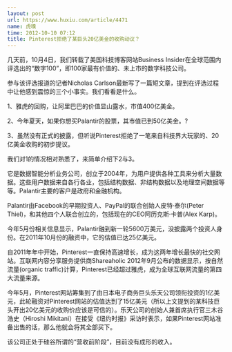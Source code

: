 ```yaml
---
layout: post
url: https://www.huxiu.com/article/4471
name: 虎嗅
time: 2012-10-10 07:12
title: Pinterest拒绝了某巨头20亿美金的收购动议？
---
```

几天前，10月4日，我们转载了美国科技博客网站Business Insider在全球范围内评选出的“数字100”，即100家最有价值的、未上市的数字科技公司。

参与该评选报道的记者Nicholas Carlson最新写了一篇短文章，提到在评选过程中让他感到震惊的三个小事实。我们看看是什么。

1、雅虎的回购，让阿里巴巴的价值显山露水，市值400亿美金。

2、今年夏天，如果你想买Palantir的股票，其市值已到50亿美金。?

3、虽然没有正式的披露，但听说Pinterest拒绝了一笔来自科技界大玩家的、20亿美金收购的初步提议。

我们对1的情况相对熟悉了，来简单介绍下2与3。

它是数据智能分析业务公司，创立于2004年，为用户提供各种工具来分析大量数据。这些用户数据来自各行各业，包括结构数据、非结构数据以及地理空间数据等等。Palantir主要的客户是政府和金融机构。

Palantir由Facebook的早期投资人、PayPal的联合创始人皮特·泰尔(Peter Thiel)，和其他四个人联合创立的，包括现在的CEO阿历克斯·卡普(Alex Karp)。

今年5月份相关信息显示，Palantir融到新一轮5600万美元，没披露两个投资人身份。在2011年10月份的融资中，它的估值已达25亿美元。

自2011年年中开始，Pinterest一直保持高速增长，成为这两年增长最快的社交网站。互联网内容分享服务提供商Shareaholic 2012年9月公布的数据显示，按自然流量(organic traffic)计算，Pinterest已经超过雅虎，成为全球互联网流量的第四大流量来源。

今年5月，Pinterest网站筹集到了由日本电子商务巨头乐天公司领衔投资的1亿美元，此轮融资对Pinterest网站的估值达到了15亿美元（所以上文提到的某科技巨头开出20亿美元的收购价应该是可信的）。乐天公司的创始人兼首席执行官三木谷浩史（Hiroshi Mikitani）在接受《纽约时报》采访时表示，如果Pinterest网站准备出售的话，那么他就会将其全部买下。

该公司正处于硅谷所谓的“营收前阶段”，目前没有成形的收入。

